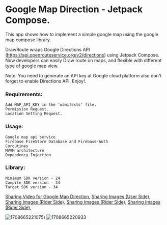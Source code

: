 
# Google Map Direction - Jetpack Compose.  

This app shows how to implement a simple google map using the google map compose library.

DrawRoute wraps Google Directions API (https://api.openrouteservice.org/v2/directions) using Jetpack Compose. Now developers can easily Draw route on maps, 
and flexible with different type of google map view.

Note: You need to generate an API key at Google cloud platform also don't forget to enable Directions API. Enjoy!.

### Requirements:
    Add MAP_API_KEY in the ‘manifests’ file.
    Permission Request.
    Location Setting Request.

### Usage:
    Google map api service
    Firebase FireStore Database and Firebase-Auth
    Coroutines
    MVVM architecture
    Dependency Injection

### Library:
    Minimum SDK version - 24
    Compile SDK version - 34
    Target SDK version - 34


[Sharing Video for Google Map Direction](https://drive.google.com/file/d/1d_NKt2i9r6rGTALmFnf2XXT9SvH4jc9E/view?usp=sharing/),
[Sharing Images (User Side)](https://drive.google.com/file/d/1ZkiHe3dAZ0e3GWAVv-mLsjibcfTub1Lb/view?usp=sharing/),
[Sharing Images (Rider Side)](https://drive.google.com/file/d/1_LJS7yXji6oozWVQq0NX1_btMEr1Cx-y/view?usp=sharing/),
[Sharing Images (Rider Side)](https://drive.google.com/file/d/1ZaPPA8ZqetlekYLVMOcyoxcYCiSunrOg/view?usp=sharing/),
[Sharing Images (Rider Side)](https://drive.google.com/file/d/1H_7xsvu8CTVmQyqd4jNABH2YaxwwkF43/view?usp=sharing/),

![1708665221075](https://github.com/tirthsompura/google_map_direction_Compose/assets/36097066/77cca5bb-bd2f-4683-a20b-7f5759eeca7a))
![1708665220933](https://github.com/tirthsompura/google_map_direction_Compose/assets/36097066/058df2ff-7a2f-4a5f-8717-d8622b181ee1)


